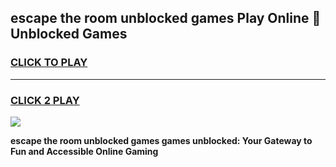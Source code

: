 
## escape the room unblocked games Play Online 👋 Unblocked Games
<h3>
<a href="https://premium.freeplayer.one?title=escape_the_room_unblocked_games&ref=19F">CLICK TO PLAY</a></h3>
<hr>

<h3>
<a href="https://premium.freeplayer.one?title=escape_the_room_unblocked_games&ref=19F">CLICK 2 PLAY</a>
  
</h3>

<a href="https://premium.freeplayer.one?title=escape_the_room_unblocked_games&ref=19F"><img src="https://clearcache.store/games.png"></a>


**escape the room unblocked games games unblocked: Your Gateway to Fun and Accessible Online Gaming**
